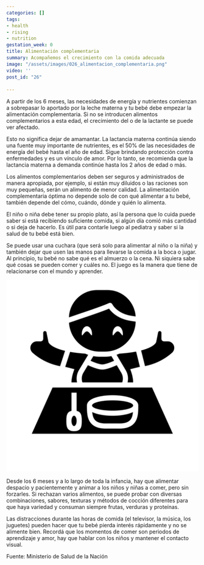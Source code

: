 ```yaml
---
categories: []
tags:
- health
- rising
- nutrition
gestation_week: 0
title: Alimentación complementaria
summary: Acompañemos el crecimiento con la comida adecuada
image: "/assets/images/026_alimentacion_complementaria.png"
video: ''
post_id: "26"

---
```


A partir de los 6 meses, las necesidades de energía y nutrientes comienzan a sobrepasar lo aportado por la leche materna y tu bebé debe empezar la alimentación complementaria. Si no se introducen alimentos complementarios a esta edad, el crecimiento del o de la lactante se puede ver afectado. 

Esto no significa dejar de amamantar. La lactancia materna continúa siendo una fuente muy importante de nutrientes, es el 50% de las necesidades de energía del bebé hasta el año de edad. Sigue brindando protección contra enfermedades y es un vínculo de amor. Por lo tanto, se recomienda que la lactancia materna a demanda continúe hasta los 2 años de edad o más. 

Los alimentos complementarios deben ser seguros y administrados de manera apropiada, por ejemplo, si están muy diluidos o las raciones son muy pequeñas, serán un alimento de menor calidad. La alimentación complementaria óptima no depende solo de con qué alimentar a tu bebé, también depende del cómo, cuándo, dónde y quién lo alimenta. 

El niño o niña debe tener su propio plato, así la persona que lo cuida puede saber si está recibiendo suficiente comida, si algún día comió más cantidad o si deja de hacerlo. Es útil para contarle luego al pediatra y saber si la salud de tu bebé está bien. 

Se puede usar una cuchara (que será solo para alimentar al niño o la niña) y también dejar que usen las manos para llevarse la comida a la boca o jugar. Al principio, tu bebé no sabe qué es el almuerzo o la cena. Ni siquiera sabe qué cosas se pueden comer y cuáles no. El juego es la manera que tiene de relacionarse con el mundo y aprender. 

![](/assets/images/comer.png)

Desde los 6 meses y a lo largo de toda la infancia, hay que alimentar despacio y pacientemente y animar a los niños y niñas a comer, pero sin forzarles. Si rechazan varios alimentos, se puede probar con diversas combinaciones, sabores, texturas y métodos de cocción diferentes para que haya variedad y consuman siempre frutas, verduras y proteínas. 

Las distracciones durante las horas de comida (el televisor, la música, los juguetes) pueden hacer que tu bebé pierda interés rápidamente y no se alimente bien. Recordá que los momentos de comer son periodos de aprendizaje y amor, hay que hablar con los niños y mantener el contacto visual.

Fuente: Ministerio de Salud de la Nación